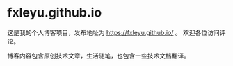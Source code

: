 # fxleyu.github.io
这是我的个人博客项目，发布地址为 https://fxleyu.github.io/ 。
欢迎各位访问评论。

博客内容包含原创技术文章，生活随笔，也包含一些技术文档翻译。

